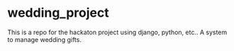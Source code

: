 # wedding_project
This is a repo for the hackaton project using django, python, etc.. A system to manage wedding gifts.
